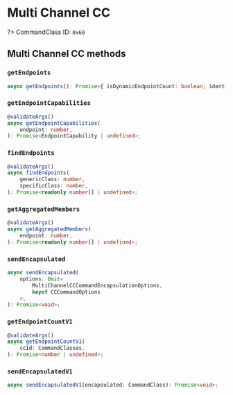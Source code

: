 # Multi Channel CC

?> CommandClass ID: `0x60`

## Multi Channel CC methods

### `getEndpoints`

```ts
async getEndpoints(): Promise<{ isDynamicEndpointCount: boolean; identicalCapabilities: boolean; individualEndpointCount: number; aggregatedEndpointCount: number | undefined; } | undefined>;
```

### `getEndpointCapabilities`

```ts
@validateArgs()
async getEndpointCapabilities(
	endpoint: number,
): Promise<EndpointCapability | undefined>;
```

### `findEndpoints`

```ts
@validateArgs()
async findEndpoints(
	genericClass: number,
	specificClass: number,
): Promise<readonly number[] | undefined>;
```

### `getAggregatedMembers`

```ts
@validateArgs()
async getAggregatedMembers(
	endpoint: number,
): Promise<readonly number[] | undefined>;
```

### `sendEncapsulated`

```ts
async sendEncapsulated(
	options: Omit<
		MultiChannelCCCommandEncapsulationOptions,
		keyof CCCommandOptions
	>,
): Promise<void>;
```

### `getEndpointCountV1`

```ts
@validateArgs()
async getEndpointCountV1(
	ccId: CommandClasses,
): Promise<number | undefined>;
```

### `sendEncapsulatedV1`

```ts
async sendEncapsulatedV1(encapsulated: CommandClass): Promise<void>;
```
